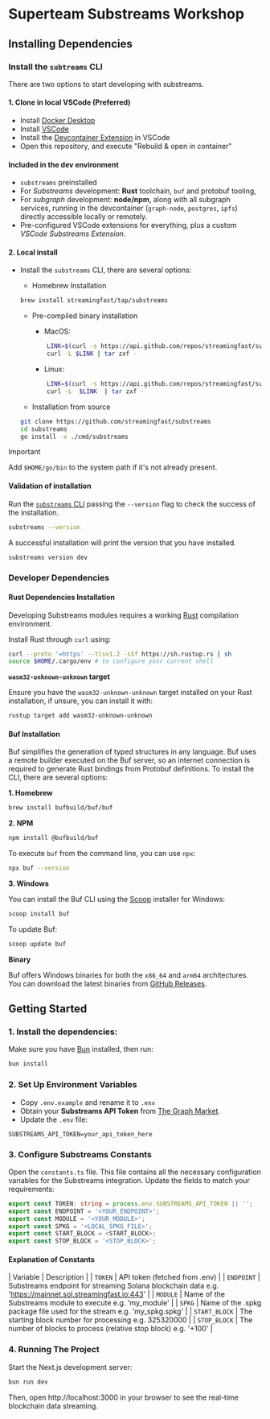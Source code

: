 # Superteam Substreams Workshop

## Installing Dependencies

### Install the `subtreams` CLI

There are two options to start developing with substreams.

#### 1. Clone in local VSCode (Preferred)

- Install [Docker Desktop](https://www.docker.com/products/docker-desktop/)
- Install [VSCode](https://code.visualstudio.com/download)
- Install the [Devcontainer Extension](https://marketplace.visualstudio.com/items?itemName=ms-vscode-remote.remote-containers) in VSCode
- Open this repository, and execute "Rebuild & open in container"

#### Included in the dev environment

- `substreams` preinstalled
- For _Substreams_ development: **Rust** toolchain, `buf` and protobuf tooling,
- For _subgraph_ development: **node/npm**, along with all subgraph services, running in the devcontainer (`graph-node`, `postgres`, `ipfs`) directly accessible locally or remotely.
- Pre-configured VSCode extensions for everything, plus a custom _VSCode Substreams Extension_.

#### 2. Local install

- Install the `substreams` CLI, there are several options:

  - Homebrew Installation

  ```zsh
  brew install streamingfast/tap/substreams
  ```

  - Pre-compiled binary installation

    - MacOS:

    ```bash
        LINK=$(curl -s https://api.github.com/repos/streamingfast/substreams/releases/latest | awk "/download.url.*$(uname -s | tr '[:upper:]' '[:lower:]')\_$(uname -m)/ {print \$2}" | sed 's/"//g')
        curl -L $LINK | tar zxf -
    ```

    - Linux:

    ```bash
        LINK=$(curl -s https://api.github.com/repos/streamingfast/substreams/releases/latest | awk "/download.url.*linux_$(uname -m)/ {print \$2}" | sed 's/"//g')
        curl -L  $LINK  | tar zxf -
    ```

  - Installation from source

  ```bash
  git clone https://github.com/streamingfast/substreams
  cd substreams
  go install -v ./cmd/substreams

  ```

> [!IMPORTANT]
> Add `$HOME/go/bin` to the system path if it's not already present.

#### Validation of installation

Run the [`substreams` CLI](https://docs.substreams.dev/reference-material/substreams-cli/command-line-interface) passing the `--version` flag to check the success of the installation.

```bash
substreams --version
```

A successful installation will print the version that you have installed.

```bash
substreams version dev
```

### Developer Dependencies

#### Rust Dependencies Installation

Developing Substreams modules requires a working [Rust](https://www.rust-lang.org/) compilation environment.

Install Rust through `curl` using:

```bash
curl --proto '=https' --tlsv1.2 -sSf https://sh.rustup.rs | sh
source $HOME/.cargo/env # to configure your current shell
```

**`wasm32-unknown-unknown` target**

Ensure you have the `wasm32-unknown-unknown` target installed on your Rust installation, if unsure, you can install it with:

```bash
rustup target add wasm32-unknown-unknown
```

#### Buf Installation

Buf simplifies the generation of typed structures in any language. Buf uses a remote builder executed on the Buf server, so an internet connection is required to generate Rust bindings from Protobuf definitions. To install the CLI, there are several options:

**1. Homebrew**

```zsh
brew install bufbuild/buf/buf
```

**2. NPM**

```bash
npm install @bufbuild/buf
```

To execute `buf` from the command line, you can use `npx`:

```bash
npx buf --version
```

**3. Windows**

You can install the Buf CLI using the [Scoop](https://scoop.sh/) installer for Windows:

```bash
scoop install buf
```

To update Buf:

```bash
scoop update buf
```

**Binary**

Buf offers Windows binaries for both the `x86_64` and `arm64` architectures. You can download the latest binaries from [GitHub Releases](https://github.com/bufbuild/buf/releases/latest).

## Getting Started

### 1. Install the dependencies:

Make sure you have [Bun](https://bun.sh/) installed, then run:

```bash
bun install
```

### 2. Set Up Environment Variables

- Copy `.env.example` and rename it to `.env`
- Obtain your **Substreams API Token** from [The Graph Market](https://thegraph.market/dashboard?state=onboarding).
- Update the `.env` file:

```env
SUBSTREAMS_API_TOKEN=your_api_token_here
```

### 3. Configure Substreams Constants

Open the `constants.ts` file. This file contains all the necessary configuration variables for the Substreams integration. Update the fields to match your requirements:

```typescript
export const TOKEN: string = process.env.SUBSTREAMS_API_TOKEN || '';
export const ENDPOINT = '<YOUR_ENDPOINT>';
export const MODULE = '<YOUR_MODULE>';
export const SPKG = '<LOCAL_SPKG_FILE>';
export const START_BLOCK = <START_BLOCK>;
export const STOP_BLOCK = '<STOP_BLOCK>';
```

#### Explanation of Constants

| Variable | Description |
| `TOKEN` | API token (fetched from .env) |
| `ENDPOINT` | Substreams endpoint for streaming Solana blockchain data e.g. 'https://mainnet.sol.streamingfast.io:443' |
| `MODULE` | Name of the Substreams module to execute e.g. 'my_module' |
| `SPKG` | Name of the .spkg package file used for the stream e.g. 'my_spkg.spkg' |
| `START_BLOCK` | The starting block number for processing e.g. 325320000 |
| `STOP_BLOCK` | The number of blocks to process (relative stop block) e.g. '+100' |

### 4. Running The Project

Start the Next.js development server:

```bash
bun run dev
```

Then, open http://localhost:3000 in your browser to see the real-time blockchain data streaming.
